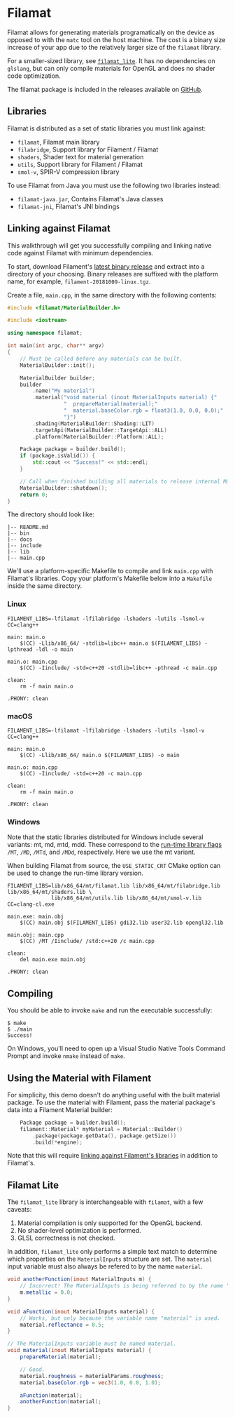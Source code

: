 # Filamat

Filamat allows for generating materials programatically on the device as opposed to with the `matc`
tool on the host machine. The cost is a binary size increase of your app due to the relatively
larger size of the `filamat` library.

For a smaller-sized library, see [`filamat_lite`](#filamat-lite). It has no dependencies on
`glslang`, but can only compile materials for OpenGL and does no shader code optimization.

The filamat package is included in the releases available on
[GitHub](https://github.com/google/filament/releases).

## Libraries

Filamat is distributed as a set of static libraries you must link against:

- `filamat`, Filamat main library
- `filabridge`, Support library for Filament / Filamat
- `shaders`, Shader text for material generation
- `utils`, Support library for Filament / Filamat
- `smol-v`, SPIR-V compression library

To use Filamat from Java you must use the following two libraries instead:
- `filamat-java.jar`, Contains Filamat's Java classes
- `filamat-jni`, Filamat's JNI bindings

## Linking against Filamat

This walkthrough will get you successfully compiling and linking native code against Filamat with
minimum dependencies.

To start, download Filament's [latest binary release](https://github.com/google/filament/releases)
and extract into a directory of your choosing. Binary releases are suffixed with the platform name,
for example, `filament-20181009-linux.tgz`.

Create a file, `main.cpp`, in the same directory with the following contents:

```c++
#include <filamat/MaterialBuilder.h>

#include <iostream>

using namespace filamat;

int main(int argc, char** argv)
{
    // Must be called before any materials can be built.
    MaterialBuilder::init();

    MaterialBuilder builder;
    builder
        .name("My material")
        .material("void material (inout MaterialInputs material) {"
                  "  prepareMaterial(material);"
                  "  material.baseColor.rgb = float3(1.0, 0.0, 0.0);"
                  "}")
        .shading(MaterialBuilder::Shading::LIT)
        .targetApi(MaterialBuilder::TargetApi::ALL)
        .platform(MaterialBuilder::Platform::ALL);

    Package package = builder.build();
    if (package.isValid()) {
        std::cout << "Success!" << std::endl;
    }

    // Call when finished building all materials to release internal MaterialBuilder resources.
    MaterialBuilder::shutdown();
    return 0;
}
```

The directory should look like:

```
|-- README.md
|-- bin
|-- docs
|-- include
|-- lib
|-- main.cpp
```

We'll use a platform-specific Makefile to compile and link `main.cpp` with Filamat's libraries.
Copy your platform's Makefile below into a `Makefile` inside the same directory.

### Linux

```make
FILAMENT_LIBS=-lfilamat -lfilabridge -lshaders -lutils -lsmol-v
CC=clang++

main: main.o
	$(CC) -Llib/x86_64/ -stdlib=libc++ main.o $(FILAMENT_LIBS) -lpthread -ldl -o main

main.o: main.cpp
	$(CC) -Iinclude/ -std=c++20 -stdlib=libc++ -pthread -c main.cpp

clean:
	rm -f main main.o

.PHONY: clean
```

### macOS

```make
FILAMENT_LIBS=-lfilamat -lfilabridge -lshaders -lutils -lsmol-v
CC=clang++

main: main.o
	$(CC) -Llib/x86_64/ main.o $(FILAMENT_LIBS) -o main

main.o: main.cpp
	$(CC) -Iinclude/ -std=c++20 -c main.cpp

clean:
	rm -f main main.o

.PHONY: clean
```

### Windows

Note that the static libraries distributed for Windows include several
variants: mt, md, mtd, mdd. These correspond to the [run-time library
flags](https://docs.microsoft.com/en-us/cpp/build/reference/md-mt-ld-use-run-time-library?view=vs-2017)
`/MT`, `/MD`, `/MTd`, and `/MDd`, respectively. Here we use the mt variant.

When building Filamat from source, the `USE_STATIC_CRT` CMake option can be
used to change the run-time library version.

```make
FILAMENT_LIBS=lib/x86_64/mt/filamat.lib lib/x86_64/mt/filabridge.lib lib/x86_64/mt/shaders.lib \
              lib/x86_64/mt/utils.lib lib/x86_64/mt/smol-v.lib
CC=clang-cl.exe

main.exe: main.obj
	$(CC) main.obj $(FILAMENT_LIBS) gdi32.lib user32.lib opengl32.lib

main.obj: main.cpp
	$(CC) /MT /Iinclude/ /std:c++20 /c main.cpp

clean:
	del main.exe main.obj

.PHONY: clean
```

## Compiling

You should be able to invoke `make` and run the executable successfully:

```
$ make
$ ./main
Success!
```

On Windows, you'll need to open up a Visual Studio Native Tools Command Prompt
and invoke `nmake` instead of `make`.

## Using the Material with Filament

For simplicity, this demo doesn't do anything useful with the built material package. To use the
material with Filament, pass the material package's data into a Filament Material builder:

```c++
    Package package = builder.build();
    filament::Material* myMaterial = Material::Builder()
        .package(package.getData(), package.getSize())
        .build(*engine);
```

Note that this will require [linking against Filament's libraries](../../filament/README.md) in
addition to Filamat's.

## Filamat Lite

The `filamat_lite` library is interchangeable with `filamat`, with a few caveats:

1. Material compilation is only supported for the OpenGL backend.
1. No shader-level optimization is performed.
1. GLSL correctness is not checked.

In addition, `filamat_lite` only performs a simple text match to determine which properties on the
`MaterialInputs` structure are set. The `material` input variable must also always be refered to by
the name `material`.

```glsl
void anotherFunction(inout MaterialInputs m) {
    // Incorrect! The MaterialInputs is being referred to by the name "m".
    m.metallic = 0.0;
}

void aFunction(inout MaterialInputs material) {
    // Works, but only because the variable name "material" is used.
    material.reflectance = 0.5;
}

// The MaterialInputs variable must be named material.
void material(inout MaterialInputs material) {
    prepareMaterial(material);

    // Good.
    material.roughness = materialParams.roughness;
    material.baseColor.rgb = vec3(1.0, 0.0, 1.0);

    aFunction(material);
    anotherFunction(material);
}
```
